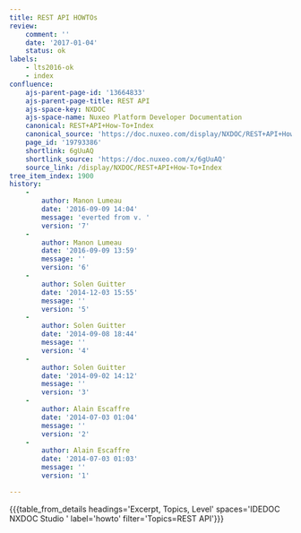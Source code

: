 ```yaml
---
title: REST API HOWTOs
review:
    comment: ''
    date: '2017-01-04'
    status: ok
labels:
    - lts2016-ok
    - index
confluence:
    ajs-parent-page-id: '13664833'
    ajs-parent-page-title: REST API
    ajs-space-key: NXDOC
    ajs-space-name: Nuxeo Platform Developer Documentation
    canonical: REST+API+How-To+Index
    canonical_source: 'https://doc.nuxeo.com/display/NXDOC/REST+API+How-To+Index'
    page_id: '19793386'
    shortlink: 6gUuAQ
    shortlink_source: 'https://doc.nuxeo.com/x/6gUuAQ'
    source_link: /display/NXDOC/REST+API+How-To+Index
tree_item_index: 1900
history:
    -
        author: Manon Lumeau
        date: '2016-09-09 14:04'
        message: 'everted from v. '
        version: '7'
    -
        author: Manon Lumeau
        date: '2016-09-09 13:59'
        message: ''
        version: '6'
    -
        author: Solen Guitter
        date: '2014-12-03 15:55'
        message: ''
        version: '5'
    -
        author: Solen Guitter
        date: '2014-09-08 18:44'
        message: ''
        version: '4'
    -
        author: Solen Guitter
        date: '2014-09-02 14:12'
        message: ''
        version: '3'
    -
        author: Alain Escaffre
        date: '2014-07-03 01:04'
        message: ''
        version: '2'
    -
        author: Alain Escaffre
        date: '2014-07-03 01:03'
        message: ''
        version: '1'

---
```

{{{table_from_details headings='Excerpt, Topics, Level' spaces='IDEDOC NXDOC Studio ' label='howto' filter='Topics=REST API'}}}
